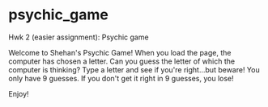 # psychic_game
Hwk 2 (easier assignment): Psychic game

Welcome to Shehan's Psychic Game!
When you load the page, the computer has chosen a letter. Can you guess the letter of which the computer is thinking?
Type a letter and see if you're right...but beware! You only have 9 guesses. If you don't get it right in 9 guesses, you lose!

Enjoy!
